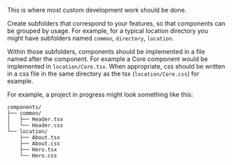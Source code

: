 This is where most custom development work should be done. 

Create subfolders that correspond to your features, so that components can be grouped by usage. For example, for a typical location directory you might have subfolders named `common`, `directory`, `location`. 

Within those subfolders, components should be implemented in a file named after the component. For example a Core component would be implemented in `location/Core.tsx`. When appropriate, css should be written in a css file in the same directory as the tsx (`location/Core.css`) for example.

For example, a project in progress might look something like this:

```
components/
├── common/
│   ├── Header.tsx
│   └── Header.css
└── location/
    ├── About.tsx
    ├── About.css
    ├── Hero.tsx
    └── Hero.css
```